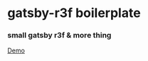# gatsby-r3f boilerplate
### small gatsby r3f &amp; more thing

[Demo](https://flamboyant-wiles-9e56a5.netlify.app/)